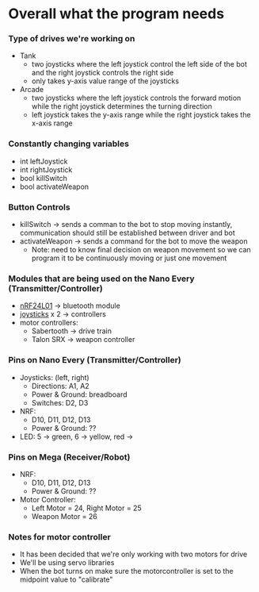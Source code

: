 # Overall what the program needs
### Type of drives we're working on
- Tank
  - two joysticks where the left joystick control the left side of the bot and the right joystick controls the right side
  - only takes y-axis value range of the joysticks 
- Arcade
  - two joysticks where the left joystick controls the forward motion while the right joystick determines the turning direction
  - left joystick takes the y-axis range while the right joystick takes the x-axis range 

### Constantly changing variables
- int leftJoystick
- int rightJoystick
- bool killSwitch
- bool activateWeapon

### Button Controls
- killSwitch -> sends a comman to the bot to stop moving instantly, communication should still be established between driver and bot
- activateWeapon -> sends a command for the bot to move the weapon
  -  Note: need to know final decision on weapon movement so we can program it to be continuously moving or just one movement

### Modules that are being used on the Nano Every (Transmitter/Controller)
- <a href="https://howtomechatronics.com/tutorials/arduino/arduino-wireless-communication-nrf24l01-tutorial/">nRF24L01</a> -> bluetooth module
- <a href="https://arduinogetstarted.com/tutorials/arduino-joystick">joysticks</a> x 2 -> controllers
- motor controllers: 
  - Sabertooth -> drive train
  - Talon SRX -> weapon controller

### Pins on Nano Every (Transmitter/Controller)
- Joysticks: (left, right)
  - Directions: A1, A2
  - Power & Ground: breadboard
  - Switches: D2, D3
- NRF:
  -    D10, D11, D12, D13
  -    Power & Ground: ??
- LED: 5 -> green, 6 -> yellow, red ->

### Pins on Mega (Receiver/Robot)
- NRF:
  -    D10, D11, D12, D13
  -    Power & Ground: ??
- Motor Controller:
  -    Left Motor = 24, Right Motor = 25
  -    Weapon Motor = 26
  
### Notes for motor controller 
- It has been decided that we're only working with two motors for drive
- We'll be using servo libraries
- When the bot turns on make sure the motorcontroller is set to the midpoint value to "calibrate"
